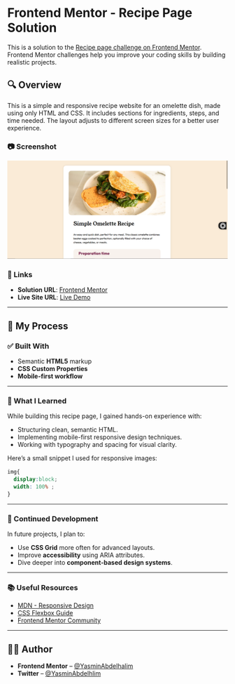 # Frontend Mentor - Recipe Page Solution

This is a solution to the [Recipe page challenge on Frontend Mentor](https://www.frontendmentor.io/challenges/recipe-page-KiTsR8QQKm). Frontend Mentor challenges help you improve your coding skills by building realistic projects.


## 🔍 Overview

This is a simple and responsive recipe website for an omelette dish, made using only HTML and CSS. It includes sections for ingredients, steps, and time needed. The layout adjusts to different screen sizes for a better user experience.


### 📷 Screenshot

![Recipe Page Screenshot](./assets/images/screen-desctop.PNG)


### 🔗 Links

- **Solution URL**: [Frontend Mentor](https://www.frontendmentor.io/solutions/responsive-css-by-media-query-d4ZDJ5h7PT)
- **Live Site URL**: [Live Demo](https://yasminabdelhalim.github.io/Recipe-challenge-frontend-menetor/)

---

## 🧠 My Process

### ✅ Built With

- Semantic **HTML5** markup  
- **CSS Custom Properties**  
- **Mobile-first workflow**

---

### 📘 What I Learned

While building this recipe page, I gained hands-on experience with:

- Structuring clean, semantic HTML.
- Implementing mobile-first responsive design techniques.
- Working with typography and spacing for visual clarity.

Here’s a small snippet I used for responsive images:

```css
img{
  display:block;
  width: 100% ;
}
````

---

### 🚀 Continued Development

In future projects, I plan to:

* Use **CSS Grid** more often for advanced layouts.
* Improve **accessibility** using ARIA attributes.
* Dive deeper into **component-based design systems**.

---

### 📚 Useful Resources

* [MDN - Responsive Design](https://developer.mozilla.org/en-US/docs/Learn/CSS/CSS_layout/Responsive_Design)
* [CSS Flexbox Guide](https://css-tricks.com/snippets/css/a-guide-to-flexbox/)
* [Frontend Mentor Community](https://www.frontendmentor.io/community)

---

## 👩‍💻 Author

* **Frontend Mentor** – [@YasminAbdelhalim](https://www.frontendmentor.io/profile/YasminAbdelhalim)
* **Twitter** – [@YasminAbdelhlim](https://x.com/YasminAbdelhlim)
